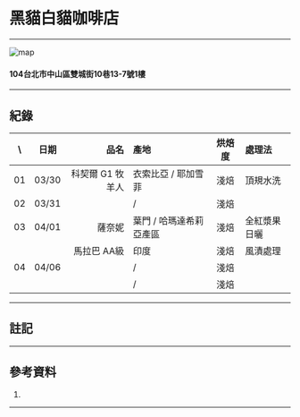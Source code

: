 # 黑貓白貓咖啡店
***
![map](https://maps.geoapify.com/v1/staticmap?style=osm-carto&width=450&height=300&center=lonlat:121.523819,25.064376&zoom=17.3317&marker=lonlat:121.52404676422613,25.064261791686466;color:%23ff0000;size:medium&apiKey=1b48259b810e48ddb151889f9ea58db0)  
#### 104台北市中山區雙城街10巷13-7號1樓  
***
## 紀錄
|\ |日期|品名|產地|烘焙度|處理法|
|:--:|:--:|---:|:---|:--:|:---|
|01|03/30| 科契爾 G1 牧羊人 | 衣索比亞 / 耶加雪菲 | 淺焙 | 頂規水洗 |
|02|03/31|  |  /  | 淺焙 |  |
|03|04/01| 薩奈妮 | 葉門 / 哈瑪達希莉亞產區 | 淺焙 | 全紅漿果日曬 |
|  |     | 馬拉巴 AA級 | 印度 | 淺焙 | 風漬處理 |
|04|04/06|  |  /  | 淺焙 |  |
|||  |  /  | 淺焙 |  |
***
## 註記  

***
## 參考資料
1. [ ]( )
***
